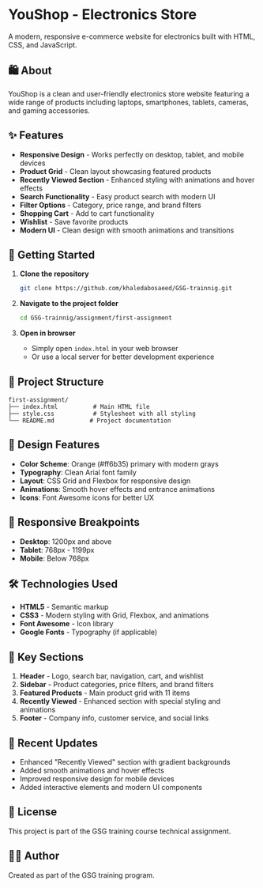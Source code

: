 # YouShop - Electronics Store

A modern, responsive e-commerce website for electronics built with HTML, CSS, and JavaScript.

## 🛍️ About

YouShop is a clean and user-friendly electronics store website featuring a wide range of products including laptops, smartphones, tablets, cameras, and gaming accessories.

## ✨ Features

- **Responsive Design** - Works perfectly on desktop, tablet, and mobile devices
- **Product Grid** - Clean layout showcasing featured products
- **Recently Viewed Section** - Enhanced styling with animations and hover effects
- **Search Functionality** - Easy product search with modern UI
- **Filter Options** - Category, price range, and brand filters
- **Shopping Cart** - Add to cart functionality
- **Wishlist** - Save favorite products
- **Modern UI** - Clean design with smooth animations and transitions

## 🚀 Getting Started

1. **Clone the repository**
   ```bash
   git clone https://github.com/khaledabosaeed/GSG-trainnig.git
   ```

2. **Navigate to the project folder**
   ```bash
   cd GSG-trainnig/assignment/first-assignment
   ```

3. **Open in browser**
   - Simply open `index.html` in your web browser
   - Or use a local server for better development experience

## 📁 Project Structure

```
first-assignment/
├── index.html          # Main HTML file
├── style.css           # Stylesheet with all styling
└── README.md          # Project documentation
```

## 🎨 Design Features

- **Color Scheme**: Orange (#ff6b35) primary with modern grays
- **Typography**: Clean Arial font family
- **Layout**: CSS Grid and Flexbox for responsive design
- **Animations**: Smooth hover effects and entrance animations
- **Icons**: Font Awesome icons for better UX

## 📱 Responsive Breakpoints

- **Desktop**: 1200px and above
- **Tablet**: 768px - 1199px
- **Mobile**: Below 768px

## 🛠️ Technologies Used

- **HTML5** - Semantic markup
- **CSS3** - Modern styling with Grid, Flexbox, and animations
- **Font Awesome** - Icon library
- **Google Fonts** - Typography (if applicable)

## 🎯 Key Sections

1. **Header** - Logo, search bar, navigation, cart, and wishlist
2. **Sidebar** - Product categories, price filters, and brand filters
3. **Featured Products** - Main product grid with 11 items
4. **Recently Viewed** - Enhanced section with special styling and animations
5. **Footer** - Company info, customer service, and social links

## 🔧 Recent Updates

- Enhanced "Recently Viewed" section with gradient backgrounds
- Added smooth animations and hover effects
- Improved responsive design for mobile devices
- Added interactive elements and modern UI components

## 📄 License

This project is part of the GSG training course technical assignment.

## 👨‍💻 Author

Created as part of the GSG training program.